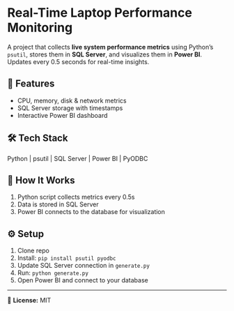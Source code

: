 # Real-Time Laptop Performance Monitoring

A project that collects **live system performance metrics** using Python’s `psutil`, stores them in **SQL Server**, and visualizes them in **Power BI**. Updates every 0.5 seconds for real-time insights.

## 📌 Features
- CPU, memory, disk & network metrics
- SQL Server storage with timestamps
- Interactive Power BI dashboard

## 🛠 Tech Stack
Python | psutil | SQL Server | Power BI | PyODBC

## 🚀 How It Works
1. Python script collects metrics every 0.5s  
2. Data is stored in SQL Server  
3. Power BI connects to the database for visualization  

## ⚙ Setup
1. Clone repo  
2. Install: `pip install psutil pyodbc`  
3. Update SQL Server connection in `generate.py`  
4. Run: `python generate.py`  
5. Open Power BI and connect to your database  

---
📜 **License:** MIT
